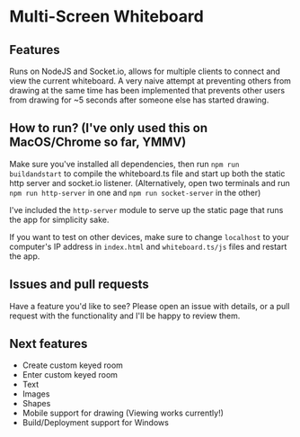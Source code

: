 # Multi-Screen Whiteboard

## Features
Runs on NodeJS and Socket.io, allows for multiple clients to connect and view the current whiteboard. A very naive attempt at preventing others from drawing at the same time has been implemented that prevents other users from drawing for ~5 seconds after someone else has started drawing. 

## How to run? (I've only used this on MacOS/Chrome so far, YMMV)
Make sure you've installed all dependencies, then run `npm run buildandstart` to compile the whiteboard.ts file and start up both the static http server and socket.io listener. (Alternatively, open two terminals and run `npm run http-server` in one and `npm run socket-server` in the other)

I've included the `http-server` module to serve up the static page that runs the app for simplicity sake.

If you want to test on other devices, make sure to change `localhost` to your computer's IP address in `index.html` and `whiteboard.ts/js` files and restart the app.

## Issues and pull requests
Have a feature you'd like to see? Please open an issue with details, or a pull request with the functionality and I'll be happy to review them.

## Next features
- Create custom keyed room
- Enter custom keyed room
- Text
- Images
- Shapes
- Mobile support for drawing (Viewing works currently!)
- Build/Deployment support for Windows
